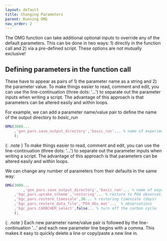```yaml
---
layout: default
title: Changing Parameters
parent: Running OMG
nav_order: 2
---
```


The OMG function can take additional optional inputs to override any of the default parameters. This can be done in two ways: 1) directly in the function call and 2) via a pre-defined script. These options are *not* mutually exclusive!

## Defining parameters in the function call

These have to appear as pairs of 1) the parameter name as a string and 2) the parameter value. To make things easier to read, comment and edit, you can use the line-continuation (three dots: '...') to separate out the parameter inputs when writing a script. The advantage of this approach is that parameters can be altered easily and within loops.

For example, we can add a parameter name/value pair to define the name of the output directory to _basic_run_

```matlab
OMG(3000...
	,'gen_pars.save_output_directory','basic_run'... % name of experiment
	);
```

{: .note }
To make things easier to read, comment and edit, you can use the line-continuation (three dots: '...') to separate out the parameter inputs when writing a script. The advantage of this approach is that parameters can be altered easily and within loops.

We can change any number of parameters from their defaults in the same way:

```matlab
OMG(3000...
    	,'gen_pars.save_output_directory','basic_run'... % name of experiment
	,'bgc_pars.uptake_scheme','restoring'... % restore to PO4 observations
	,'bgc_pars.restore_timescale',30... % restoring timescale (days)
	,'bgc_pars.restore_data_file','PO4_Obs.mat'...	% observations
	,'bgc_pars.CARBCHEM_select',false... % turn off the carbon cycle
	);
```

{: .note }
Each new parameter name/value pair is followed by the line-continuation '...' and each new parameter line begins with a comma. This makes it easy to quickly delete a line or copy/paste a new line in.

